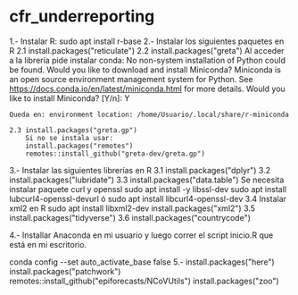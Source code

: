 # cfr_underreporting

1.- Instalar R: sudo apt install r-base
2.- Instalar los siguientes paquetes en R
    2.1 install.packages("reticulate")
    2.2 install.packages("greta")
    Al acceder a la librería pide instalar conda:
    No non-system installation of Python could be found.
    Would you like to download and install Miniconda?
    Miniconda is an open source environment management system for Python.
    See https://docs.conda.io/en/latest/miniconda.html for more details.
    Would you like to install Miniconda? [Y/n]: Y

    Queda en: environment location: /home/Usuario/.local/share/r-miniconda 

    2.3 install.packages("greta.gp") 
        Si no se instala usar:
        install.packages("remotes")
        remotes::install_github("greta-dev/greta.gp")
3.- Instalar las siguientes librerías en R
    3.1 install.packages("dplyr")
    3.2 install.packages("lubridate")
    3.3 install.packages("data.table")
    Se necesita instalar paquete curl y openssl
        sudo apt install -y libssl-dev
        sudo apt install lubcurl4-openssl-devurl 
        ó
        sudo apt install libcurl4-openssl-dev
    3.4 Instalar xml2 en R
        sudo apt install libxml2-dev
        install.packages("xml2")
    3.5 install.packages("tidyverse")
    3.6 install.packages("countrycode")

4.- Installar Anaconda en mi usuario y luego correr el script
    inicio.R que está en mi escritorio.


    
conda config --set auto_activate_base false
5.- install.packages("here")
    install.packages("patchwork")
    remotes::install_github("epiforecasts/NCoVUtils")
    install.packages("zoo")
